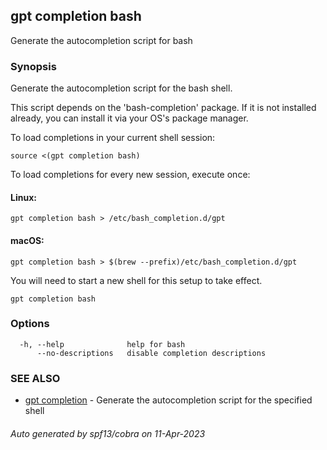 ## gpt completion bash

Generate the autocompletion script for bash

### Synopsis

Generate the autocompletion script for the bash shell.

This script depends on the 'bash-completion' package.
If it is not installed already, you can install it via your OS's package manager.

To load completions in your current shell session:

	source <(gpt completion bash)

To load completions for every new session, execute once:

#### Linux:

	gpt completion bash > /etc/bash_completion.d/gpt

#### macOS:

	gpt completion bash > $(brew --prefix)/etc/bash_completion.d/gpt

You will need to start a new shell for this setup to take effect.


```
gpt completion bash
```

### Options

```
  -h, --help              help for bash
      --no-descriptions   disable completion descriptions
```

### SEE ALSO

* [gpt completion](gpt_completion.md)	 - Generate the autocompletion script for the specified shell

###### Auto generated by spf13/cobra on 11-Apr-2023
